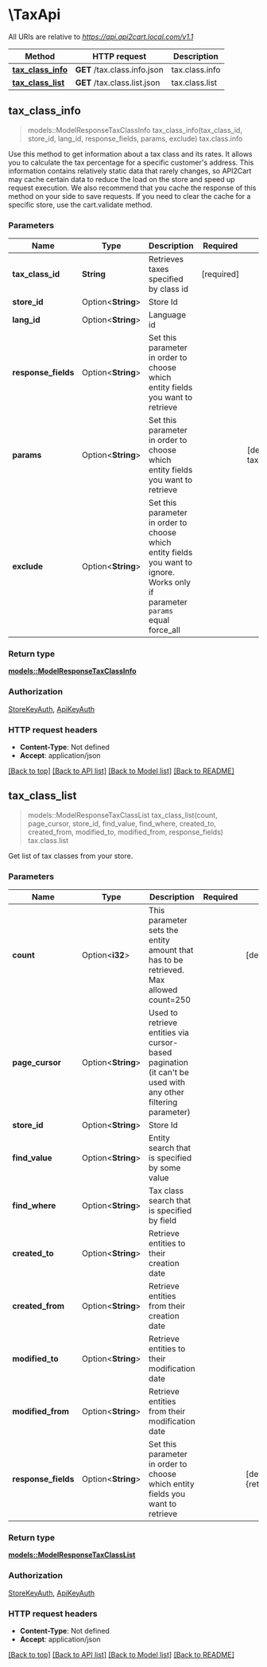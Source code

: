 # \TaxApi

All URIs are relative to *https://api.api2cart.local.com/v1.1*

Method | HTTP request | Description
------------- | ------------- | -------------
[**tax_class_info**](TaxApi.md#tax_class_info) | **GET** /tax.class.info.json | tax.class.info
[**tax_class_list**](TaxApi.md#tax_class_list) | **GET** /tax.class.list.json | tax.class.list



## tax_class_info

> models::ModelResponseTaxClassInfo tax_class_info(tax_class_id, store_id, lang_id, response_fields, params, exclude)
tax.class.info

Use this method to get information about a tax class and its rates. It allows you to calculate the tax percentage for a specific customer's address. This information contains relatively static data that rarely changes, so API2Cart may cache certain data to reduce the load on the store and speed up request execution. We also recommend that you cache the response of this method on your side to save requests. If you need to clear the cache for a specific store, use the cart.validate method.

### Parameters


Name | Type | Description  | Required | Notes
------------- | ------------- | ------------- | ------------- | -------------
**tax_class_id** | **String** | Retrieves taxes specified by class id | [required] |
**store_id** | Option<**String**> | Store Id |  |
**lang_id** | Option<**String**> | Language id |  |
**response_fields** | Option<**String**> | Set this parameter in order to choose which entity fields you want to retrieve |  |
**params** | Option<**String**> | Set this parameter in order to choose which entity fields you want to retrieve |  |[default to tax_class_id,name,avail]
**exclude** | Option<**String**> | Set this parameter in order to choose which entity fields you want to ignore. Works only if parameter `params` equal force_all |  |

### Return type

[**models::ModelResponseTaxClassInfo**](Model_Response_Tax_Class_Info.md)

### Authorization

[StoreKeyAuth](../README.md#StoreKeyAuth), [ApiKeyAuth](../README.md#ApiKeyAuth)

### HTTP request headers

- **Content-Type**: Not defined
- **Accept**: application/json

[[Back to top]](#) [[Back to API list]](../README.md#documentation-for-api-endpoints) [[Back to Model list]](../README.md#documentation-for-models) [[Back to README]](../README.md)


## tax_class_list

> models::ModelResponseTaxClassList tax_class_list(count, page_cursor, store_id, find_value, find_where, created_to, created_from, modified_to, modified_from, response_fields)
tax.class.list

Get list of tax classes from your store.

### Parameters


Name | Type | Description  | Required | Notes
------------- | ------------- | ------------- | ------------- | -------------
**count** | Option<**i32**> | This parameter sets the entity amount that has to be retrieved. Max allowed count=250 |  |[default to 10]
**page_cursor** | Option<**String**> | Used to retrieve entities via cursor-based pagination (it can't be used with any other filtering parameter) |  |
**store_id** | Option<**String**> | Store Id |  |
**find_value** | Option<**String**> | Entity search that is specified by some value |  |
**find_where** | Option<**String**> | Tax class search that is specified by field |  |
**created_to** | Option<**String**> | Retrieve entities to their creation date |  |
**created_from** | Option<**String**> | Retrieve entities from their creation date |  |
**modified_to** | Option<**String**> | Retrieve entities to their modification date |  |
**modified_from** | Option<**String**> | Retrieve entities from their modification date |  |
**response_fields** | Option<**String**> | Set this parameter in order to choose which entity fields you want to retrieve |  |[default to {return_code,return_message,pagination,result}]

### Return type

[**models::ModelResponseTaxClassList**](Model_Response_Tax_Class_List.md)

### Authorization

[StoreKeyAuth](../README.md#StoreKeyAuth), [ApiKeyAuth](../README.md#ApiKeyAuth)

### HTTP request headers

- **Content-Type**: Not defined
- **Accept**: application/json

[[Back to top]](#) [[Back to API list]](../README.md#documentation-for-api-endpoints) [[Back to Model list]](../README.md#documentation-for-models) [[Back to README]](../README.md)

